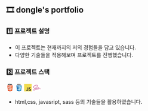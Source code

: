 ## 🎞 dongle's portfolio

### 1️⃣ 프로젝트 설명

- 이 프로젝트는 현재까지의 저의 경험들을 담고 있습니다.
- 다양한 기술들을 적용해보며 프로젝트를 진행했습니다.

### 2️⃣ 프로젝트 스택
<code><img height="20" src="https://raw.githubusercontent.com/github/explore/80688e429a7d4ef2fca1e82350fe8e3517d3494d/topics/html/html.png"></code>
<code><img height="20" src="https://raw.githubusercontent.com/github/explore/80688e429a7d4ef2fca1e82350fe8e3517d3494d/topics/css/css.png"></code>
<code><img height="20" src="https://raw.githubusercontent.com/github/explore/80688e429a7d4ef2fca1e82350fe8e3517d3494d/topics/javascript/javascript.png"></code>
<code><img height="20" src="https://raw.githubusercontent.com/github/explore/80688e429a7d4ef2fca1e82350fe8e3517d3494d/topics/sass/sass.png"></code>
- html,css, javasript, sass 등의 기술들을 활용하였습니다.



    

